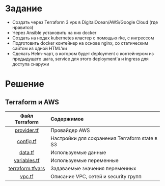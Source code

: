 # Задание
* Создать через Terraform 3 vps в DigitalOcean/AWS/Google Cloud (где нравится)  
* Через Ansible установить на них docker  
* Создать на нодах kubernetes кластер с помощью rke, с ингрессом  
* Подготовить docker контейнер на основе nginx, со статическим сайтом из одной HTML'ки  
* Сделать Helm-чарт, в котором будет deployment с контейнером из предыдущего шага, service для этого deployment'а и ingress для доступа снаружи  

# Решение
## Terraform и AWS

| Файл Terraform                                         | Содержимое                |
| :--------------------------------------------:         |:-------------------|
| [provider.tf](./Terraform/provider.tf)                 | Провайдер AWS |
| [config.tf](./Terraform/config.tf)                     | Настройки для сохранения Terraform state в S3   |
| [data.tf](./Terraform/data.tf)                         | Используемые данные |
| [variables.tf](./Terraform/variables.tf)               | Используемые переменные |
| [terraform.tfvars](./Terraform/terraform.tfvars)       | Задаваемые значения переменных |
| [vpc.tf](./Terraform/vpc.tf)                           | Описание VPC, сетей и security групп |
